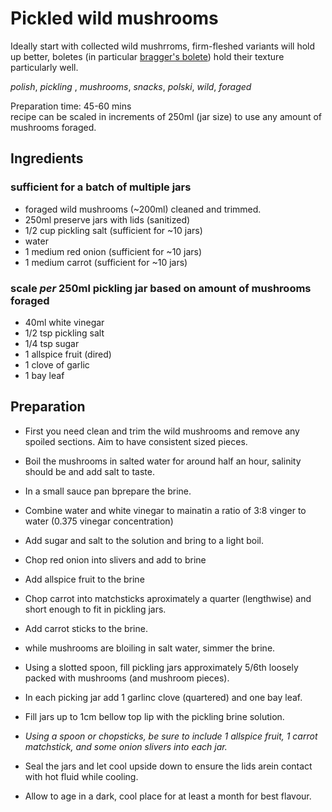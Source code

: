 # Pickled wild mushrooms

Ideally start with collected wild mushrroms, firm-fleshed variants will hold up better, boletes (in particular [bragger's bolete](https://en.wikipedia.org/wiki/Aureoboletus_mirabilis)) hold their texture particularly well. 

_polish_,  _pickling_ , _mushrooms_, _snacks_, _polski_, _wild_, _foraged_

Preparation time: 45-60 mins  
recipe can be scaled in increments of 250ml (jar size) to use any amount of mushrooms foraged.

## Ingredients 
### sufficient for a batch of multiple jars
* foraged wild mushrooms (~200ml) cleaned and trimmed.
* 250ml preserve jars with lids (sanitized)
* 1/2 cup pickling salt (sufficient for ~10 jars)
* water
* 1 medium red onion (sufficient for ~10 jars)
* 1 medium carrot  (sufficient for ~10 jars)

### scale _per_ 250ml pickling jar based on amount of mushrooms foraged
* 40ml white vinegar
* 1/2 tsp pickling salt
* 1/4 tsp sugar
* 1 allspice fruit (dired)
* 1 clove of garlic
* 1 bay leaf
  
## Preparation
* First you need clean and trim the wild mushrooms and remove any spoiled sections. Aim to have consistent sized pieces.
* Boil the mushrooms in salted water for around half an hour, salinity should be  and add salt to taste.

* In a small sauce pan bprepare the brine.
* Combine water and white vinegar to mainatin a ratio of 3:8 vinger to water (0.375 vinegar concentration)
* Add sugar and salt to the solution and bring to a light boil.
* Chop red onion into slivers and add to brine
* Add allspice fruit to the brine
* Chop carrot into matchsticks aproximately a quarter (lengthwise) and short enough to fit in pickling jars.
* Add carrot sticks to the brine.
* while mushrooms are bloiling in salt water, simmer the brine.
* Using a slotted spoon, fill pickling jars approximately 5/6th loosely packed with mushrooms (and mushroom pieces).
* In each picking jar add 1 garlinc clove (quartered) and one bay leaf.
* Fill jars up to 1cm bellow top lip with the pickling brine solution.
* _Using a spoon or chopsticks, be sure to include 1 allspice fruit, 1 carrot matchstick, and some onion slivers into each jar._
* Seal the jars and let cool upside down to ensure the lids arein contact with hot fluid while cooling.
* Allow to age in a dark, cool place for at least a month for best flavour.

